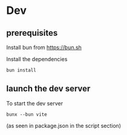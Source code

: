 # Dev

## prerequisites

Install bun from https://bun.sh 

Install the dependencies 

```
bun install
```

## launch the dev server

To start the dev server

```
bunx --bun vite
```

(as seen in package.json in the script section)

